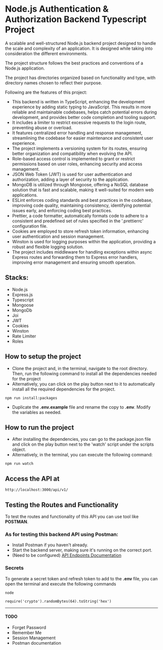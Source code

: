 # Node.js Authentication & Authorization Backend Typescript Project

A scalable and well-structured Node.js backend project designed to handle the scale and complexity of an application. It is designed while taking into consideration the different environments.

The project structure follows the best practices and conventions of a Node.js application.

The project has directories organized based on functionality and type, with directory names chosen to reflect their purpose.

Following are the features of this project:
- This backend is written in TypeScript, enhancing the development experience by adding static typing to JavaScript. This results in more reliable and maintainable codebases, helps catch potential errors during development, and provides better code completion and tooling support.
- It includes a limiter to restrict excessive requests to the login route, preventing abuse or overload.
- It features centralized error handling and response management, streamlining the codebase for easier maintenance and consistent user experience.
- The project implements a versioning system for its routes, ensuring better organization and compatibility when evolving the API.
- Role-based access control is implemented to grant or restrict permissions based on user roles, enhancing security and access management.
- JSON Web Token (JWT) is used for user authentication and authorization, adding a layer of security to the application.
- MongoDB is utilized through Mongoose, offering a NoSQL database solution that is fast and scalable, making it well-suited for modern web applications.
- ESLint enforces coding standards and best practices in the codebase, improving code quality, maintaining consistency, identifying potential issues early, and enforcing coding best practices.
- Prettier, a code formatter, automatically formats code to adhere to a consistent and predefined set of rules specified in the '.prettierrc' configuration file.
- Cookies are employed to store refresh token information, enhancing user authentication and session management.
- Winston is used for logging purposes within the application, providing a robust and flexible logging solution.
- The project includes middleware for handling exceptions within async Express routes and forwarding them to Express error handlers, improving error management and ensuring smooth operation.

## Stacks:
- Node.js
- Express.js
- Typescript
- Mongoose
- MongoDb
- Joi
- JWT
- Cookies
- Winston
- Rate Limiter
- Roles

## How to setup the project

- Clone the project and, in the terminal, navigate to the root directory. Then, run the following command to install all the dependencies needed for the project
- Alternatively, you can click on the play button next to it to automatically install all the required dependencies for the project.

```
npm run install:packages
```

- Duplicate the **.env.example** file and rename the copy to **.env**. Modify the variables as needed.

## How to run the project

- After installing the dependencies, you can go to the package.json file and click on the play button next to the 'watch' script under the scripts object.
- Alternatively, in the terminal, you can execute the following command:

```
npm run watch
```

## Access the API at

```
http://localhost:3000/api/v1/
```

## Testing the Routes and Functionality

To test the routes and functionality of this API you can use tool like **POSTMAN**.

### As for testing this backend API using Postman:
- Install Postman if you haven't already.
- Start the backend server, making sure it's running on the correct port.
- (Need to be configured) <a href="" target="_blank">API Endpoints Documentation</a>

### Secrets

To generate a secret token and refresh token to add to the **.env** file, you can open the terminal and execute the following commands

```
node
```
```
require('crypto').randomBytes(64).toString('hex')
```

<hr>

#### TODO
- Forget Password
- Remember Me
- Session Management
- Postman documentation
